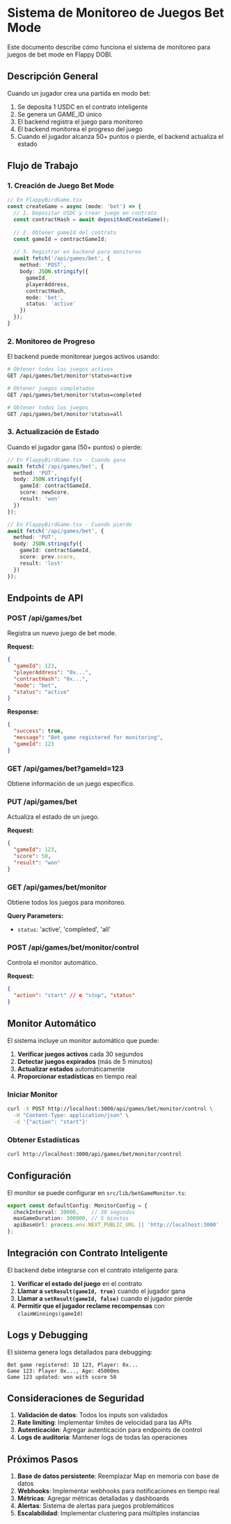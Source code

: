 # Sistema de Monitoreo de Juegos Bet Mode

Este documento describe cómo funciona el sistema de monitoreo para juegos de bet mode en Flappy DOBI.

## Descripción General

Cuando un jugador crea una partida en modo bet:
1. Se deposita 1 USDC en el contrato inteligente
2. Se genera un GAME_ID único
3. El backend registra el juego para monitoreo
4. El backend monitorea el progreso del juego
5. Cuando el jugador alcanza 50+ puntos o pierde, el backend actualiza el estado

## Flujo de Trabajo

### 1. Creación de Juego Bet Mode

```typescript
// En FlappyBirdGame.tsx
const createGame = async (mode: 'bet') => {
  // 1. Depositar USDC y crear juego en contrato
  const contractHash = await depositAndCreateGame();
  
  // 2. Obtener gameId del contrato
  const gameId = contractGameId;
  
  // 3. Registrar en backend para monitoreo
  await fetch('/api/games/bet', {
    method: 'POST',
    body: JSON.stringify({
      gameId,
      playerAddress,
      contractHash,
      mode: 'bet',
      status: 'active'
    })
  });
}
```

### 2. Monitoreo de Progreso

El backend puede monitorear juegos activos usando:

```bash
# Obtener todos los juegos activos
GET /api/games/bet/monitor?status=active

# Obtener juegos completados
GET /api/games/bet/monitor?status=completed

# Obtener todos los juegos
GET /api/games/bet/monitor?status=all
```

### 3. Actualización de Estado

Cuando el jugador gana (50+ puntos) o pierde:

```typescript
// En FlappyBirdGame.tsx - Cuando gana
await fetch('/api/games/bet', {
  method: 'PUT',
  body: JSON.stringify({
    gameId: contractGameId,
    score: newScore,
    result: 'won'
  })
});

// En FlappyBirdGame.tsx - Cuando pierde
await fetch('/api/games/bet', {
  method: 'PUT',
  body: JSON.stringify({
    gameId: contractGameId,
    score: prev.score,
    result: 'lost'
  })
});
```

## Endpoints de API

### POST /api/games/bet
Registra un nuevo juego de bet mode.

**Request:**
```json
{
  "gameId": 123,
  "playerAddress": "0x...",
  "contractHash": "0x...",
  "mode": "bet",
  "status": "active"
}
```

**Response:**
```json
{
  "success": true,
  "message": "Bet game registered for monitoring",
  "gameId": 123
}
```

### GET /api/games/bet?gameId=123
Obtiene información de un juego específico.

### PUT /api/games/bet
Actualiza el estado de un juego.

**Request:**
```json
{
  "gameId": 123,
  "score": 50,
  "result": "won"
}
```

### GET /api/games/bet/monitor
Obtiene todos los juegos para monitoreo.

**Query Parameters:**
- `status`: 'active', 'completed', 'all'

### POST /api/games/bet/monitor/control
Controla el monitor automático.

**Request:**
```json
{
  "action": "start" // o "stop", "status"
}
```

## Monitor Automático

El sistema incluye un monitor automático que puede:

1. **Verificar juegos activos** cada 30 segundos
2. **Detectar juegos expirados** (más de 5 minutos)
3. **Actualizar estados** automáticamente
4. **Proporcionar estadísticas** en tiempo real

### Iniciar Monitor

```bash
curl -X POST http://localhost:3000/api/games/bet/monitor/control \
  -H "Content-Type: application/json" \
  -d '{"action": "start"}'
```

### Obtener Estadísticas

```bash
curl http://localhost:3000/api/games/bet/monitor/control
```

## Configuración

El monitor se puede configurar en `src/lib/betGameMonitor.ts`:

```typescript
export const defaultConfig: MonitorConfig = {
  checkInterval: 30000,    // 30 segundos
  maxGameDuration: 300000, // 5 minutos
  apiBaseUrl: process.env.NEXT_PUBLIC_URL || 'http://localhost:3000'
};
```

## Integración con Contrato Inteligente

El backend debe integrarse con el contrato inteligente para:

1. **Verificar el estado del juego** en el contrato
2. **Llamar a `setResult(gameId, true)`** cuando el jugador gana
3. **Llamar a `setResult(gameId, false)`** cuando el jugador pierde
4. **Permitir que el jugador reclame recompensas** con `claimWinnings(gameId)`

## Logs y Debugging

El sistema genera logs detallados para debugging:

```
Bet game registered: ID 123, Player: 0x...
Game 123: Player 0x..., Age: 45000ms
Game 123 updated: won with score 50
```

## Consideraciones de Seguridad

1. **Validación de datos**: Todos los inputs son validados
2. **Rate limiting**: Implementar límites de velocidad para las APIs
3. **Autenticación**: Agregar autenticación para endpoints de control
4. **Logs de auditoría**: Mantener logs de todas las operaciones

## Próximos Pasos

1. **Base de datos persistente**: Reemplazar Map en memoria con base de datos
2. **Webhooks**: Implementar webhooks para notificaciones en tiempo real
3. **Métricas**: Agregar métricas detalladas y dashboards
4. **Alertas**: Sistema de alertas para juegos problemáticos
5. **Escalabilidad**: Implementar clustering para múltiples instancias
